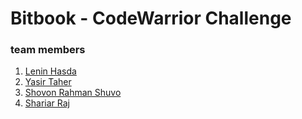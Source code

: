 # Bitbook - CodeWarrior Challenge

### team members
1. [Lenin Hasda](https://github.com/leninhasda)
2. [Yasir Taher](https://github.com/yasirtaher)
3. [Shovon Rahman Shuvo](https://github.com/akandshuvo)
4. [Shariar Raj](https://www.facebook.com/shariar.raj)
